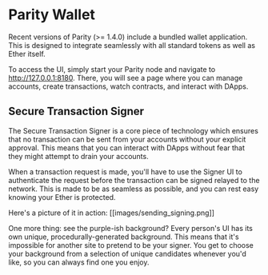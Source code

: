 # Parity Wallet

Recent versions of Parity (>= 1.4.0) include a bundled wallet application.
This is designed to integrate seamlessly with all standard tokens as well as Ether itself.

To access the UI, simply start your Parity node and navigate to http://127.0.0.1:8180. There, you will see
a page where you can manage accounts, create transactions, watch contracts, and interact with DApps.

## Secure Transaction Signer
The Secure Transaction Signer is a core piece of technology which ensures that no transaction can be sent from your accounts without your explicit approval. This means that you can interact with DApps without fear that they might attempt to drain your accounts. 

When a transaction request is made, you'll have to use the Signer UI to authenticate the request before the transaction can be signed relayed to the network. This is made to be as seamless as possible, and you can rest easy knowing your Ether is protected.

Here's a picture of it in action:
[[images/sending_signing.png]]

One more thing: see the purple-ish background? Every person's UI has its own unique, procedurally-generated background. This means that it's impossible for another site to pretend to be your signer. You get to choose your background from a selection of unique candidates whenever you'd like, so you can always find one you enjoy.